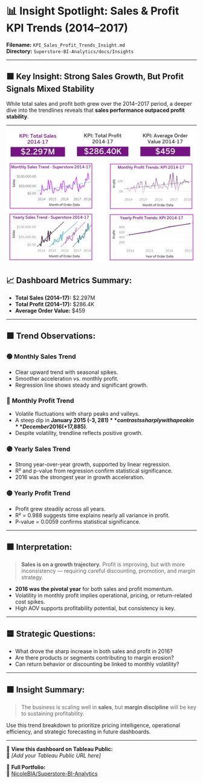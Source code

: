 # 📊 Insight Spotlight: Sales & Profit KPI Trends (2014–2017)

**Filename:** `KPI_Sales_Profit_Trends_Insight.md`  
**Directory:** `Superstore-BI-Analytics/docs/Insights`

---

## 🟩 Key Insight: Strong Sales Growth, But Profit Signals Mixed Stability

While total sales and profit both grew over the 2014–2017 period, a deeper dive into the trendlines reveals that **sales performance outpaced profit stability**.

---

![KPI Sales, Profit and Trends Dasboard 2014-17](/Assets/Superstore_KPI_Dashboard_Sales_Profit_Trends.png)


## 📈 Dashboard Metrics Summary:

- **Total Sales (2014–17):** $2.297M  
- **Total Profit (2014–17):** $286.4K  
- **Average Order Value:** $459

---

## 🟪 Trend Observations:

### 🟢 **Monthly Sales Trend**
- Clear upward trend with seasonal spikes.
- Smoother acceleration vs. monthly profit.
- Regression line shows steady and significant growth.

### 🔵 **Monthly Profit Trend**
- Volatile fluctuations with sharp peaks and valleys.
- A steep dip in **January 2015 (-$3,281)** contrasts sharply with a peak in **December 2016 (+$17,885)**.
- Despite volatility, trendline reflects positive growth.

### 🟣 **Yearly Sales Trend**
- Strong year-over-year growth, supported by linear regression.
- R² and p-value from regression confirm statistical significance.
- 2016 was the strongest year in growth acceleration.

### 🟡 **Yearly Profit Trend**
- Profit grew steadily across all years.
- R² = 0.988 suggests time explains nearly all variance in profit.
- P-value = 0.0059 confirms statistical significance.

---

## 🟪 Interpretation:

> **Sales is on a growth trajectory.** Profit is improving, but with more inconsistency — requiring careful discounting, promotion, and margin strategy.

- **2016 was the pivotal year** for both sales and profit momentum.
- Volatility in monthly profit implies operational, pricing, or return-related cost spikes.
- High AOV supports profitability potential, but consistency is key.

---

## 🟦 Strategic Questions:

- What drove the sharp increase in both sales and profit in 2016?
- Are there products or segments contributing to margin erosion?
- Can return behavior or discounting be linked to monthly volatility?

---

## 🟩 Insight Summary:

> The business is scaling well in **sales**, but **margin discipline** will be key to sustaining profitability.

Use this trend breakdown to prioritize pricing intelligence, operational efficiency, and strategic forecasting in future dashboards.

---

📁 **View this dashboard on Tableau Public:**  
🔗 *[Add your Tableau Public URL here]*

📄 **Full Portfolio:**  
🔗 [NicoleBIA/Superstore-BI-Analytics](https://github.com/NicoleBIA/Superstore-BI-Analytics)
